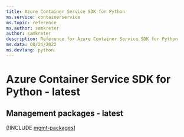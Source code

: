 ```yaml
---
title: Azure Container Service SDK for Python
ms.service: containerservice
ms.topic: reference
ms.author: samkreter
author: samkreter
description: Reference for Azure Container Service SDK for Python
ms.data: 08/24/2022
ms.devlang: python
---
```

# Azure Container Service SDK for Python - latest

## Management packages - latest
[!INCLUDE [mgmt-packages](container-service-mgmt-index.md)]